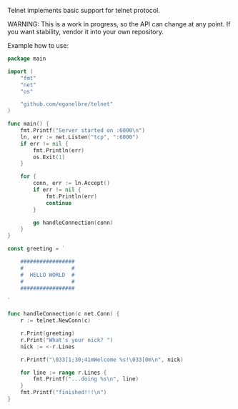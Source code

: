Telnet implements basic support for telnet protocol.

WARNING: This is a work in progress, so the API can change at any point.
If you want stability, vendor it into your own repository.

Example how to use:

``` go
package main

import (
	"fmt"
	"net"
	"os"

	"github.com/egonelbre/telnet"
)

func main() {
	fmt.Printf("Server started on :6000\n")
	ln, err := net.Listen("tcp", ":6000")
	if err != nil {
		fmt.Println(err)
		os.Exit(1)
	}

	for {
		conn, err := ln.Accept()
		if err != nil {
			fmt.Println(err)
			continue
		}

		go handleConnection(conn)
	}
}

const greeting = `

    #################
    #               #
    #  HELLO WORLD  #
    #               #
    #################

`

func handleConnection(c net.Conn) {
	r := telnet.NewConn(c)

	r.Print(greeting)
	r.Print("What's your nick? ")
	nick := <-r.Lines

	r.Printf("\033[1;30;41mWelcome %s!\033[0m\n", nick)

	for line := range r.Lines {
		fmt.Printf("...doing %s\n", line)
	}
	fmt.Printf("finished!!!\n")
}
```